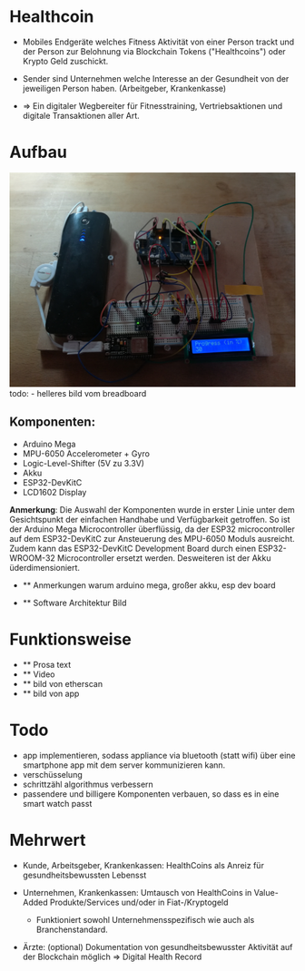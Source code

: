 # Healthcoin

- Mobiles Endgeräte welches Fitness Aktivität von einer Person trackt und der Person zur Belohnung via Blockchain Tokens ("Healthcoins") oder Krypto Geld zuschickt. 

- Sender sind Unternehmen welche Interesse an der Gesundheit von der jeweiligen Person haben. (Arbeitgeber, Krankenkasse)

- => Ein digitaler Wegbereiter für Fitnesstraining, Vertriebsaktionen und digitale Transaktionen aller Art.
 
# Aufbau

![Image of components](/images/components.jpg)
todo: - helleres bild vom breadboard

## Komponenten:

- Arduino Mega
- MPU-6050 Accelerometer + Gyro
- Logic-Level-Shifter (5V zu 3.3V)
- Akku
- ESP32-DevKitC
- LCD1602 Display 

**Anmerkung**: 
Die Auswahl der Komponenten wurde in erster Linie unter dem Gesichtspunkt der einfachen Handhabe und Verfügbarkeit getroffen. So ist der Arduino Mega Microcontroller überflüssig, da der ESP32 microcontroller auf dem ESP32-DevKitC zur Ansteuerung des MPU-6050 Moduls ausreicht. Zudem kann das ESP32-DevKitC Development Board durch einen ESP32-WROOM-32 Microcontroller ersetzt werden. Desweiteren ist der Akku üderdimensioniert. 

- ** Anmerkungen warum arduino mega, großer akku, esp dev board

- ** Software Architektur Bild

# Funktionsweise

- ** Prosa text
- ** Video
- ** bild von etherscan 
- ** bild von app  

# Todo

- app implementieren, sodass appliance via bluetooth (statt wifi) über eine smartphone app mit dem server kommunizieren kann. 
- verschüsselung
- schrittzähl algorithmus verbessern
- passendere und billigere Komponenten verbauen, so dass es in eine smart watch passt 

# Mehrwert

- Kunde, Arbeitsgeber, Krankenkassen: HealthCoins als Anreiz für gesundheitsbewussten Lebensst

- Unternehmen, Krankenkassen: Umtausch von HealthCoins in Value-Added Produkte/Services und/oder in
Fiat-/Kryptogeld 
	- Funktioniert sowohl Unternehmensspezifisch wie auch als Branchenstandard.  

- Ärzte: (optional) Dokumentation von gesundheitsbewusster Aktivität auf der Blockchain möglich => Digital Health Record 



